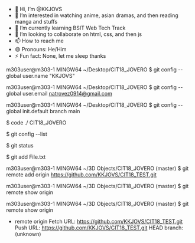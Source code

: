 - 👋 Hi, I’m @KKJOVS
- 👀 I’m interested in watching anime, asian dramas, and then reading manga and stuffs
- 🌱 I’m currently learning BSIT Web Tech Track
- 💞️ I’m looking to collaborate on html, css, and then js
- 📫 How to reach me 
- 😄 Pronouns: He/Him
- ⚡ Fun fact: None, let me sleep thanks
  

<!---
KKJOVS/KKJOVS is a ✨ special ✨ repository because its `README.md` (this file) appears on your GitHub profile.
You can click the Preview link to take a look at your changes.
--->



m303user@m303-1 MINGW64 ~/Desktop/CIT18_JOVERO
$ git config --global user.name "KKJOVS"

m303user@m303-1 MINGW64 ~/Desktop/CIT18_JOVERO
$ git config --global user.email natrovez0914@gmail.com

m303user@m303-1 MINGW64 ~/Desktop/CIT18_JOVERO
$ git config --global init.default branch main



$ code ./ CIT18_JOVERO

$ git config --list

$ git status

$ git add File.txt

m303user@m303-1 MINGW64 ~/3D Objects/CIT18_JOVERO (master)
$ git remote add origin https://github.com/KKJOVS/CIT18_TEST.git

m303user@m303-1 MINGW64 ~/3D Objects/CIT18_JOVERO (master)
$ git remote show
origin

m303user@m303-1 MINGW64 ~/3D Objects/CIT18_JOVERO (master)
$ git remote show origin

* remote origin
  Fetch URL: https://github.com/KKJOVS/CIT18_TEST.git
  Push  URL: https://github.com/KKJOVS/CIT18_TEST.git
  HEAD branch: (unknown)

